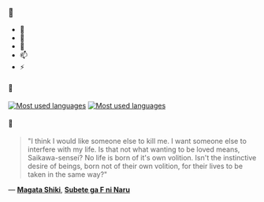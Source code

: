 ### 👋

- 🔭
- 🌱
- 💬
- 📫
- ⚡

#### 🧏

[![Most used languages](https://github-readme-stats-aynah.vercel.app/api/top-langs/?username=aynh&theme=solarized-dark&langs_count=6&layout=compact&hide_title=true)](https://github.com/anuraghazra/github-readme-stats#gh-dark-mode-only)
[![Most used languages](https://github-readme-stats-aynah.vercel.app/api/top-langs/?username=aynh&theme=solarized-light&langs_count=6&layout=compact&hide_title=true)](https://github.com/anuraghazra/github-readme-stats#gh-light-mode-only)

#### 💬

> "I think I would like someone else to kill me. I want someone else to interfere with my life. Is that not what wanting to be loved means, Saikawa-sensei? No life is born of it's own volition. Isn't the instinctive desire of beings, born not of their own volition, for their lives to be taken in the same way?"

&mdash; [**Magata Shiki**](https://myanimelist.net/character.php?q=Magata%20Shiki&cat=character), [**Subete ga F ni Naru**](https://myanimelist.net/search/all?q=Subete%20ga%20F%20ni%20Naru&cat=all)
